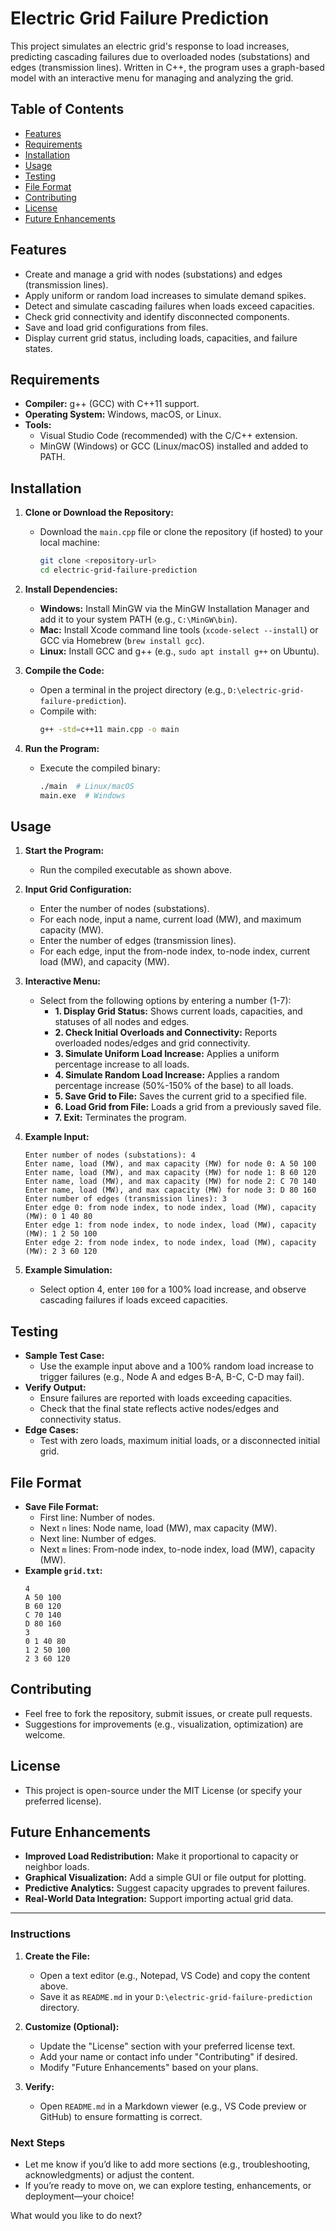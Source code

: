 # Electric Grid Failure Prediction

This project simulates an electric grid's response to load increases, predicting cascading failures due to overloaded nodes (substations) and edges (transmission lines). Written in C++, the program uses a graph-based model with an interactive menu for managing and analyzing the grid.

## Table of Contents
- [Features](#features)
- [Requirements](#requirements)
- [Installation](#installation)
- [Usage](#usage)
- [Testing](#testing)
- [File Format](#file-format)
- [Contributing](#contributing)
- [License](#license)
- [Future Enhancements](#future-enhancements)

## Features
- Create and manage a grid with nodes (substations) and edges (transmission lines).
- Apply uniform or random load increases to simulate demand spikes.
- Detect and simulate cascading failures when loads exceed capacities.
- Check grid connectivity and identify disconnected components.
- Save and load grid configurations from files.
- Display current grid status, including loads, capacities, and failure states.

## Requirements
- **Compiler:** g++ (GCC) with C++11 support.
- **Operating System:** Windows, macOS, or Linux.
- **Tools:** 
  - Visual Studio Code (recommended) with the C/C++ extension.
  - MinGW (Windows) or GCC (Linux/macOS) installed and added to PATH.

## Installation
1. **Clone or Download the Repository:**
   - Download the `main.cpp` file or clone the repository (if hosted) to your local machine:
     ```bash
     git clone <repository-url>
     cd electric-grid-failure-prediction
     ```

2. **Install Dependencies:**
   - **Windows:** Install MinGW via the MinGW Installation Manager and add it to your system PATH (e.g., `C:\MinGW\bin`).
   - **Mac:** Install Xcode command line tools (`xcode-select --install`) or GCC via Homebrew (`brew install gcc`).
   - **Linux:** Install GCC and g++ (e.g., `sudo apt install g++` on Ubuntu).

3. **Compile the Code:**
   - Open a terminal in the project directory (e.g., `D:\electric-grid-failure-prediction`).
   - Compile with:
     ```bash
     g++ -std=c++11 main.cpp -o main
     ```

4. **Run the Program:**
   - Execute the compiled binary:
     ```bash
     ./main  # Linux/macOS
     main.exe  # Windows
     ```

## Usage
1. **Start the Program:**
   - Run the compiled executable as shown above.

2. **Input Grid Configuration:**
   - Enter the number of nodes (substations).
   - For each node, input a name, current load (MW), and maximum capacity (MW).
   - Enter the number of edges (transmission lines).
   - For each edge, input the from-node index, to-node index, current load (MW), and capacity (MW).

3. **Interactive Menu:**
   - Select from the following options by entering a number (1-7):
     - **1. Display Grid Status:** Shows current loads, capacities, and statuses of all nodes and edges.
     - **2. Check Initial Overloads and Connectivity:** Reports overloaded nodes/edges and grid connectivity.
     - **3. Simulate Uniform Load Increase:** Applies a uniform percentage increase to all loads.
     - **4. Simulate Random Load Increase:** Applies a random percentage increase (50%-150% of the base) to all loads.
     - **5. Save Grid to File:** Saves the current grid to a specified file.
     - **6. Load Grid from File:** Loads a grid from a previously saved file.
     - **7. Exit:** Terminates the program.

4. **Example Input:**
   ```
   Enter number of nodes (substations): 4
   Enter name, load (MW), and max capacity (MW) for node 0: A 50 100
   Enter name, load (MW), and max capacity (MW) for node 1: B 60 120
   Enter name, load (MW), and max capacity (MW) for node 2: C 70 140
   Enter name, load (MW), and max capacity (MW) for node 3: D 80 160
   Enter number of edges (transmission lines): 3
   Enter edge 0: from node index, to node index, load (MW), capacity (MW): 0 1 40 80
   Enter edge 1: from node index, to node index, load (MW), capacity (MW): 1 2 50 100
   Enter edge 2: from node index, to node index, load (MW), capacity (MW): 2 3 60 120
   ```

5. **Example Simulation:**
   - Select option 4, enter `100` for a 100% load increase, and observe cascading failures if loads exceed capacities.

## Testing
- **Sample Test Case:**
  - Use the example input above and a 100% random load increase to trigger failures (e.g., Node A and edges B-A, B-C, C-D may fail).
- **Verify Output:**
  - Ensure failures are reported with loads exceeding capacities.
  - Check that the final state reflects active nodes/edges and connectivity status.
- **Edge Cases:**
  - Test with zero loads, maximum initial loads, or a disconnected initial grid.

## File Format
- **Save File Format:**
  - First line: Number of nodes.
  - Next `n` lines: Node name, load (MW), max capacity (MW).
  - Next line: Number of edges.
  - Next `m` lines: From-node index, to-node index, load (MW), capacity (MW).
- **Example `grid.txt`:**
  ```
  4
  A 50 100
  B 60 120
  C 70 140
  D 80 160
  3
  0 1 40 80
  1 2 50 100
  2 3 60 120
  ```

## Contributing
- Feel free to fork the repository, submit issues, or create pull requests.
- Suggestions for improvements (e.g., visualization, optimization) are welcome.

## License
- This project is open-source under the MIT License (or specify your preferred license).

## Future Enhancements
- **Improved Load Redistribution:** Make it proportional to capacity or neighbor loads.
- **Graphical Visualization:** Add a simple GUI or file output for plotting.
- **Predictive Analytics:** Suggest capacity upgrades to prevent failures.
- **Real-World Data Integration:** Support importing actual grid data.

---

### **Instructions**
1. **Create the File:**
   - Open a text editor (e.g., Notepad, VS Code) and copy the content above.
   - Save it as `README.md` in your `D:\electric-grid-failure-prediction` directory.

2. **Customize (Optional):**
   - Update the "License" section with your preferred license text.
   - Add your name or contact info under "Contributing" if desired.
   - Modify "Future Enhancements" based on your plans.

3. **Verify:**
   - Open `README.md` in a Markdown viewer (e.g., VS Code preview or GitHub) to ensure formatting is correct.

### **Next Steps**
- Let me know if you’d like to add more sections (e.g., troubleshooting, acknowledgments) or adjust the content.
- If you’re ready to move on, we can explore testing, enhancements, or deployment—your choice!

What would you like to do next?